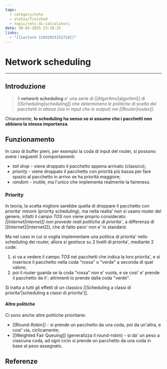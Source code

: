 ```yaml
---
tags:
  - category/note
  - status/finished
  - topic/reti-di-calcolatori
date: 30-03-2025 23:10:25
links:
  - "[[Lecture 11032025152719]]"
---
```

# Network scheduling
---
## Introduzione
> Il **network scheduling** e' una serie di [[Algoritmo|algoritmi]] di [[Scheduling|scheduling]] che _determinano le politiche di scelta dei pacchetti in attesa (sia in input che in output) nei [[Router|router]]_.

Chiaramente, **lo scheduling ha senso se si assume che i pacchetti non abbiano la stessa importanza**.

## Funzionamento
In caso di buffer pieni, per esempio la coda di input del router, si possono avere i seguenti 3 comportamenti:
- _tail drop_ - viene droppato il pacchetto appena arrivato (classico);
- _priority_ - viene droppato il pacchetto con priorità più bassa per fare spazio al pacchetto in arrivo se ha priorità maggiore;
- _random_ - inutile, ma l'unico che implementa realmente la faireness.

### Priority
In teoria, la scelta migliore sarebbe quella di droppare il pacchetto con priorita' minore (priority scheduling), ma nella realta' non si usano router del genere, infatti il campo _TOS_ non viene proprio considerato: _[[Internet|internet]] non prevede reali politiche di priorita'_, a differenza di [[Internet2|internet2]], che di fatto pero' non e' lo standard.

Ma nel caso in cui si voglia implementare una politica di priorita' nello scheduling dei router, allora si gestisce su 2 livelli di priorita', mediante 2 code:
1. si va a vedere il campo _TOS_ nei pacchetti che indica la loro priorita', e si inserisce il pacchetto nella coda "rossa" o "verde" a seconda di quel valore;
2. poi il router guarda se la coda "rossa" non e' vuota, e se cosi' e' prende il pacchetto da li'; altrimenti lo prende dalla coda "verde".

Si tratta a tutti gli effetti di un classico [[Scheduling a classi di priorita'|scheduling a classi di priorita']].

#### Altre politiche
Ci sono anche altre politiche prioritarie:
- [[Round-Robin]] - si prende un pacchetto da una coda, poi da un'altra, e cosi' via, ciclicamente;
- [[Weighted Fair Queuing]] (generalizza il round-robin) - si da' un peso a ciascuna coda, ad ogni ciclo si prende un pacchetto da una coda in base al peso assegnato.

## Referenze